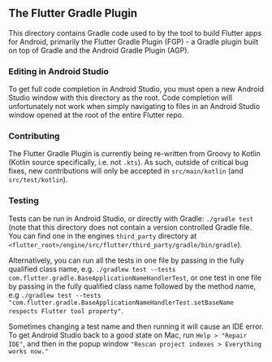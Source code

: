 ## The Flutter Gradle Plugin

This directory contains Gradle code used to by the tool to build Flutter apps for Android,
primarily the Flutter Gradle Plugin (FGP) - a Gradle plugin built on top of Gradle and the Android 
Gradle Plugin (AGP).

### Editing in Android Studio

To get full code completion in Android Studio, you must open a new Android Studio window with this 
directory as the root. Code completion will unfortunately not work when simply navigating to files 
in an Android Studio window opened at the root of the entire Flutter repo.

### Contributing

The Flutter Gradle Plugin is currently being re-written from Groovy to Kotlin 
(Kotlin source specifically, i.e. not `.kts`). As such, outside of critical bug fixes, 
new contributions will only be accepted in `src/main/kotlin` (and `src/test/kotlin`).

### Testing

Tests can be run in Android Studio, or directly with Gradle: `./gradle test` 
(note that this directory does not contain a version controlled Gradle file. You can find one in 
the engines `third_party` directory at 
`<flutter_root>/engine/src/flutter/third_party/gradle/bin/gradle`).

Alternatively, you can run all the tests in one file by passing in the fully qualified class name, 
e.g. `./gradlew test --tests com.flutter.gradle.BaseApplicationNameHandlerTest`, or one test in 
one file by passing in the fully qualified class name followed by the method name, 
e.g `./gradlew test --tests "com.flutter.gradle.BaseApplicationNameHandlerTest.setBaseName respects Flutter tool property"`.

Sometimes changing a test name and then running it will cause an IDE error. To get Android Studio back
to a good state on Mac, run `Help > "Repair IDE"`, and then in the popup window `"Rescan project indexes > Everything works now."`
